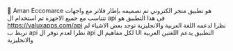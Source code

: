 🌟 Aman Eccomarce
هو تطبيق متجر الكتروني تم تصميمه بإطار فلاتر مع واجهات تتناسب مع جميع الاجهزة
تم استخدام ال api في هذا التطبيق هو https://valuxapps.com/api نظرا لدعمه اللغة العربية والانجليزية
توجد بعض الاشياء لم تربط ب api نظرا لعدم توفر ال api لكل مفاهيم ال UI
التطبيق يدعم اللغتين العربية والانجليزية
